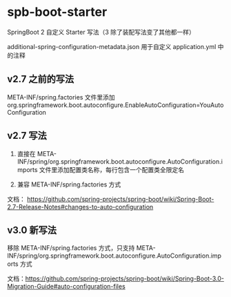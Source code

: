 # spb-boot-starter

SpringBoot 2 自定义 Starter 写法（3 除了装配写法变了其他都一样）

additional-spring-configuration-metadata.json 用于自定义 application.yml 中的注释

## v2.7 之前的写法

META-INF/spring.factories 文件里添加 org.springframework.boot.autoconfigure.EnableAutoConfiguration=YouAutoConfiguration

## v2.7 写法

1. 直接在 META-INF/spring/org.springframework.boot.autoconfigure.AutoConfiguration.imports 文件里添加配置类名称，每行包含一个配置类全限定名

2. 兼容 META-INF/spring.factories 方式

文档： https://github.com/spring-projects/spring-boot/wiki/Spring-Boot-2.7-Release-Notes#changes-to-auto-configuration

## v3.0 新写法

移除 META-INF/spring.factories 方式，只支持
META-INF/spring/org.springframework.boot.autoconfigure.AutoConfiguration.imports 方式

文档：https://github.com/spring-projects/spring-boot/wiki/Spring-Boot-3.0-Migration-Guide#auto-configuration-files